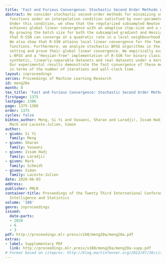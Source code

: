 ```yaml
---
title: 'Fast and Furious Convergence: Stochastic Second Order Methods under Interpolation'
abstract: We consider stochastic second-order methods for minimizing smooth and strongly-convex
  functions under an interpolation condition satisfied by over-parameterized models.
  Under this condition, we show that the regularized subsampled Newton method (R-SSN)
  achieves global linear convergence with an adaptive step-size and a constant batch-size.
  By growing the batch size for both the subsampled gradient and Hessian, we show
  that R-SSN can converge at a quadratic rate in a local neighbourhood of the solution.
  We also show that R-SSN attains local linear convergence for the family of self-concordant
  functions. Furthermore, we analyze stochastic BFGS algorithms in the interpolation
  setting and prove their global linear convergence. We empirically evaluate stochastic
  L-BFGS and a "Hessian-free" implementation of R-SSN for binary classification on
  synthetic, linearly-separable datasets and real datasets under a kernel mapping.
  Our experimental results demonstrate the fast convergence of these methods, both
  in terms of the number of iterations and wall-clock time.
layout: inproceedings
series: Proceedings of Machine Learning Research
id: meng20a
month: 0
tex_title: 'Fast and Furious Convergence: Stochastic Second Order Methods under Interpolation'
firstpage: 1375
lastpage: 1386
page: 1375-1386
order: 1375
cycles: false
bibtex_author: Meng, Si Yi and Vaswani, Sharan and Laradji), Issam Hadj and Schmidt,
  Mark and Lacoste-Julien, Simon
author:
- given: Si Yi
  family: Meng
- given: Sharan
  family: Vaswani
- given: Issam Hadj
  family: Laradji)
- given: Mark
  family: Schmidt
- given: Simon
  family: Lacoste-Julien
date: 2020-06-03
address: 
publisher: PMLR
container-title: Proceedings of the Twenty Third International Conference on Artificial
  Intelligence and Statistics
volume: '108'
genre: inproceedings
issued:
  date-parts:
  - 2020
  - 6
  - 3
pdf: http://proceedings.mlr.press/v108/meng20a/meng20a.pdf
extras:
- label: Supplementary PDF
  link: http://proceedings.mlr.press/v108/meng20a/meng20a-supp.pdf
# Format based on citeproc: http://blog.martinfenner.org/2013/07/30/citeproc-yaml-for-bibliographies/
---
```

